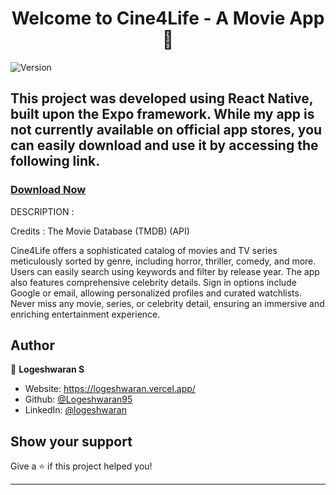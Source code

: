 
<h1 align="center">Welcome to Cine4Life - A Movie App 👋</h1>
<p>
  <img alt="Version" src="https://img.shields.io/badge/version-1.0.0-blue.svg?cacheSeconds=2592000" />
</p>

> 
## This project was developed using React Native, built upon the Expo framework. While my app is not currently available on official app stores, you can easily download and use it by accessing the following link.

### [Download Now](https://drive.google.com/file/d/1JD-fROFd6xoVj82i6mSyHmeJ0tb7FfeC/view?usp=sharing)

DESCRIPTION : 

Credits : The Movie Database (TMDB) (API) 

Cine4Life offers a sophisticated catalog of movies and TV series meticulously sorted by genre, including horror, thriller, comedy, and more. Users can easily search using keywords and filter by release year. The app also features comprehensive celebrity details. Sign in options include Google or email, allowing personalized profiles and curated watchlists. Never miss any movie, series, or celebrity detail, ensuring an immersive and enriching entertainment experience.


## Author

👤 **Logeshwaran S**

* Website: https://logeshwaran.vercel.app/
* Github: [@Logeshwaran95](https://github.com/Logeshwaran95)
* LinkedIn: [@logeshwaran](https://linkedin.com/in/logeshwaran-\/)

## Show your support

Give a ⭐️ if this project helped you!

***